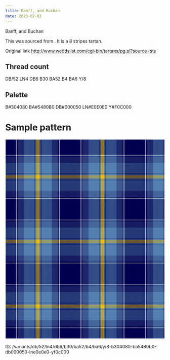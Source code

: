 ```yaml
---
title: Banff, and Buchan
date: 2023-02-02
---
```

Banff, and Buchan

This was sourced from <no value>.  It is a 8 stripes tartan.

Original link http://www.weddslist.com/cgi-bin/tartans/pg.pl?source=sts

## Thread count
DB/52 LN4 DB6 B30 BA52 B4 BA6 Y/8

## Palette
B#304080 BA#5480B0 DB#000050 LN#E0E0E0 Y#F0C000

# Sample pattern

![Tartan detail](tartan.png "DB/52 LN4 DB6 B30 BA52 B4 BA6 Y/8 tartan")

ID: /variants/db/52/ln4/db6/b30/ba52/b4/ba6/y/8-b304080-ba5480b0-db000050-lne0e0e0-yf0c000